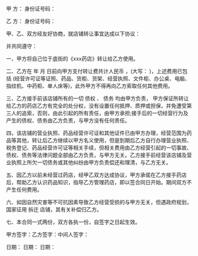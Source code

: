 
 


甲 方： 身份证号码：


乙 方： 身份证号码：


甲、乙、双方经友好协商，就店铺转让事宜达成以下协议：


并共同遵守：


一、甲方将自己位于底街的《xxx药店》转让给乙方使用。


二、乙方在 年 月 日前向甲方支付转让费共计人民币 ，(大写： )，上述费用已包括 (经营许可证等证照、药品、货柜、货架、经营执照、文件柜、办公桌、电脑、指纹机、中药柜、单人床等)，此外甲方不得再向乙方索取任何其他费用。


三、乙方接手前该店铺所有的一切
债权
、
债务
均由甲方负责， 甲方保证所转让给乙方的药店乙方有完全的处分权，没有设置任何抵押、质押或担保，并免遭受第三人的追索，否则，由此引起的所有责任，由甲方承担;接手后的一切经营行为及产生的债权、债务由乙方负责，与甲方没有任何责任。


四，该店铺的营业执照、药品经营许可证和其他证件已由甲方办理，经营范围为药品等其他，转让后乙方继续以甲方名义使用，但是到期后乙方自行办理营业执照、税务登记、药品经营许可证等相关手续，但相关费用由乙方经营引起的一切事故、债权、债务等法律问题全部由乙方负责，与甲方无关。乙方接手前经营该店铺及营业执照上所欠一切债务或其他纠纷由甲方负责偿还和理清，与乙方无关。


五、因乙方以前未经营过药店，经甲乙双方达成协议，甲方承偌在乙方接手药店后，帮助乙方认识药品知识，指导乙方管理药店，即以签合同日开始。期间双方不产生任何费用。


六、如因自然灾害等不可抗因素导致乙方经营受损的与甲方无关，但遇政府规划，国家征用
拆迁
店铺，其有关补偿归乙方。


七、本合同一式两份，双方各执一份，自签字之日起生效。


甲方签字：乙方签字：中间人签字：


日期： 日期： 日期：
 


 

 
 
 
 
 
  


  
 

  


  


  
 
 
 
 

